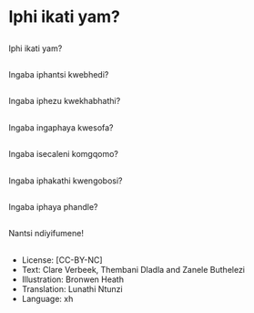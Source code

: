 # Iphi ikati yam?

##
Iphi ikati yam?

##
Ingaba iphantsi
kwebhedi?

##
Ingaba iphezu
kwekhabhathi?

##
Ingaba ingaphaya
kwesofa?

##
Ingaba isecaleni
komgqomo?

##
Ingaba iphakathi
kwengobosi?

##
Ingaba iphaya phandle?

##
Nantsi ndiyifumene!

##
* License: [CC-BY-NC]
* Text: Clare Verbeek, Thembani Dladla and Zanele Buthelezi
* Illustration: Bronwen Heath
* Translation: Lunathi Ntunzi
* Language: xh
